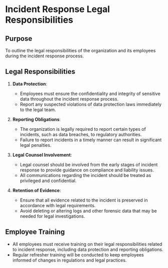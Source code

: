 # Incident Response Legal Responsibilities

## Purpose
To outline the legal responsibilities of the organization and its employees during the incident response process.

## Legal Responsibilities
1. **Data Protection**:
   - Employees must ensure the confidentiality and integrity of sensitive data throughout the incident response process.
   - Report any suspected violations of data protection laws immediately to the legal team.

2. **Reporting Obligations**:
   - The organization is legally required to report certain types of incidents, such as data breaches, to regulatory authorities.
   - Failure to report incidents in a timely manner can result in significant legal penalties.

3. **Legal Counsel Involvement**:
   - Legal counsel should be involved from the early stages of incident response to provide guidance on compliance and liability issues.
   - All communications regarding the incident should be treated as privileged and confidential.

4. **Retention of Evidence**:
   - Ensure that all evidence related to the incident is preserved in accordance with legal requirements.
   - Avoid deleting or altering logs and other forensic data that may be needed for legal investigations.

## Employee Training
- All employees must receive training on their legal responsibilities related to incident response, including data protection and reporting obligations.
- Regular refresher training will be conducted to keep employees informed of changes in regulations and legal practices.

